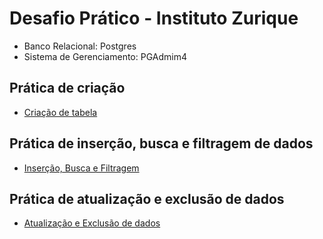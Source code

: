 # Desafio Prático - Instituto Zurique

 - Banco Relacional: Postgres 
 - Sistema de Gerenciamento: PGAdmim4

## Prática de criação

 - [Criação de tabela](https://drive.google.com/file/d/1mSDuG13lpisYyDXfUba8a7Shz4nsT2qr/view?usp=drive_link)

## Prática de inserção, busca e filtragem de dados

- [Inserção, Busca e Filtragem](https://drive.google.com/file/d/1Ak3cUewZAmDKfLV922IPGey8oAU0VNJn/view?usp=drive_link)

## Prática de atualização e exclusão de dados
- [Atualização e Exclusão de dados](https://drive.google.com/file/d/1C8xhocW1EuH6MKtR4t7lIAS6a0RGuUxb/view?usp=drive_link)